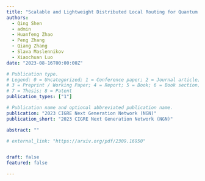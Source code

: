 ```yaml
---
title: "Scalable and Lightweight Distributed Local Routing for Quantum Network-Based Microgrids"
authors:
  - Qing Shen
  - admin
  - Huanfeng Zhao
  - Peng Zhang
  - Qiang Zhang
  - Slava Maslennikov
  - Xiaochuan Luo
date: "2023-08-16T00:00:00Z"

# Publication type.
# Legend: 0 = Uncategorized; 1 = Conference paper; 2 = Journal article;
# 3 = Preprint / Working Paper; 4 = Report; 5 = Book; 6 = Book section;
# 7 = Thesis; 8 = Patent
publication_types: ["1"]

# Publication name and optional abbreviated publication name.
publication: "2023 CIGRE Next Generation Network (NGN)"
publication_short: "2023 CIGRE Next Generation Network (NGN)"

abstract: ""

# external_link: "https://arxiv.org/pdf/2309.16950"


draft: false
featured: false

---
```



